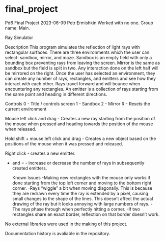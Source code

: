 # final_project
Pd6       Final Project       2023-06-09 	Petr Ermishkin
Worked with no one. Group name: Main.

  Ray Simulator

  Description
This program simulates the reflection of light rays with rectangular surfaces. There are three environments which the user can select: sandbox, mirror, and maze. Sandbox is an empty field with only a bounding box preventing rays from leaving the screen. Mirror is the same as sandbox but the field is split in two. Any interaction done on the left half will be mirrored on the right. Once the user has selected an environment, they can create any number of rays, rectangles, and emitters and see how they interact with each other. Rays travel forward and will bounce when encountering any rectangles. An emitter is a collection of rays starting from the same point and heading in different directions.

  Controls
0 - Title / controls screen
1 - Sandbox
2 - Mirror
R - Resets the current environment

Mouse left click and drag - Creates a new ray starting from the position of the mouse when pressed and heading towards the position of the mouse when released.

Hold shift + mouse left click and drag - Creates a new object based on the positions of the mouse when it was pressed and released.

Right click - creates a new emitter.
- and = - increase or decrease the number of rays in subsequently created emitters.

  Known Issues
-Making new rectangles with the mouse only works if done starting from the top left corner and moving to the bottom right corner.
-Rays “wiggle” a bit when moving diagonally. This is because they are redrawn every time the ray is extended by a pixel, causing small changes to the shape of the lines. This doesn’t affect the actual drawing of the ray but it looks annoying with large numbers of rays.
-The rays phase through when perfectly hitting a corner.
-If two rectangles share an exact border, reflection on that border doesn’t work.


No external libraries were used in the making of this project.

Documentation history is avaliable in the repository.

